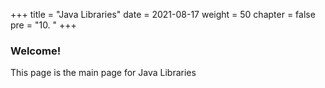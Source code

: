 +++
title = "Java Libraries"
date = 2021-08-17
weight = 50
chapter = false
pre = "10. "
+++
### Welcome!
This page is the main page for Java Libraries
